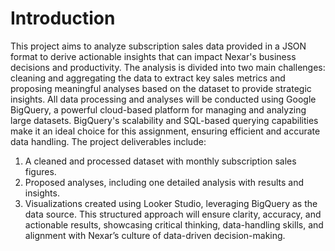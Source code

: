 # Introduction
This project aims to analyze subscription sales data provided in a JSON format to derive actionable insights that can impact Nexar's business decisions and productivity. The analysis is divided into two main challenges: cleaning and aggregating the data to extract key sales metrics and proposing meaningful analyses based on the dataset to provide strategic insights.
All data processing and analyses will be conducted using Google BigQuery, a powerful cloud-based platform for managing and analyzing large datasets. BigQuery's scalability and SQL-based querying capabilities make it an ideal choice for this assignment, ensuring efficient and accurate data handling.
The project deliverables include:
1. A cleaned and processed dataset with monthly subscription sales figures.
2. Proposed analyses, including one detailed analysis with results and insights.
3. Visualizations created using Looker Studio, leveraging BigQuery as the data source.
This structured approach will ensure clarity, accuracy, and actionable results, showcasing critical thinking, data-handling skills, and alignment with Nexar’s culture of data-driven decision-making.

